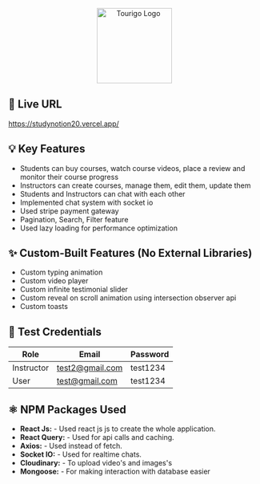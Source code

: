 <p align="center">
  <img src="https://i.ibb.co.com/tTMnjMLH/study-notion.png" alt="Tourigo Logo" width="150">
</p>

## 🔗 Live URL

https://studynotion20.vercel.app/

## 💡 Key Features

- Students can buy courses, watch course videos, place a review and monitor their course progress
- Instructors can create courses, manage them, edit them, update them
- Students and Instructors can chat with each other
- Implemented chat system with socket io
- Used stripe payment gateway
- Pagination, Search, Filter feature
- Used lazy loading for performance optimization

## ✨ Custom-Built Features (No External Libraries)

- Custom typing animation
- Custom video player
- Custom infinite testimonial slider
- Custom reveal on scroll animation using intersection observer api
- Custom toasts

## 🧪 Test Credentials

| Role       | Email           | Password |
| ---------- | --------------- | -------- |
| Instructor | test2@gmail.com | test1234 |
| User       | test@gmail.com  | test1234 |

## ⚛️ NPM Packages Used

- **React Js:** - Used react js js to create the whole application.
- **React Query:** - Used for api calls and caching.
- **Axios:** - Used instead of fetch.
- **Socket IO:** - Used for realtime chats.
- **Cloudinary:** - To upload video's and images's
- **Mongoose:** - For making interaction with database easier